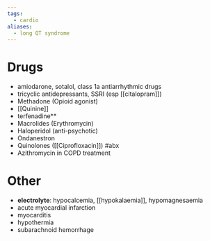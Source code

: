 ```yaml
---
tags:
  - cardio
aliases:
  - long QT syndrome
---
```

# Drugs
- amiodarone, sotalol, class 1a antiarrhythmic drugs
- tricyclic antidepressants, SSRI (esp [[citalopram]])
- Methadone (Opioid agonist)
- [[Quinine]]
- terfenadine**
- Macrolides (Erythromycin)
- Haloperidol (anti-psychotic)
- Ondanestron
- Quinolones ([[Ciprofloxacin]]) #abx 
- Azithromycin in COPD treatment

# Other
- **electrolyte**: hypocalcemia, [[hypokalaemia]], hypomagnesaemia
- acute myocardial infarction
- myocarditis
- hypothermia
- subarachnoid hemorrhage